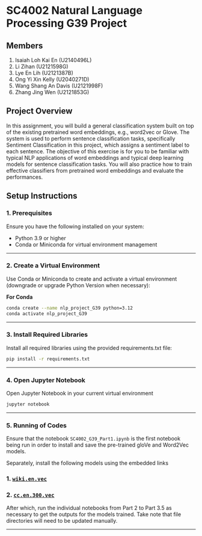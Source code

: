 # SC4002 Natural Language Processing G39 Project

## **Members**
1. Isaiah Loh Kai En (U2140496L)
2. Li Zihan (U2121598G)
3. Lye En Lih (U2121387B)
4. Ong Yi Xin Kelly (U2040271D)
5. Wang Shang An Davis (U2121998F)
6. Zhang Jing Wen (U2121853G)

## **Project Overview**
In this assignment, you will build a general classification system built on top of the existing pretrained
word embeddings, e.g., word2vec or Glove. The system is used to perform sentence classification
tasks, specifically Sentiment Classification in this project, which assigns a sentiment label to
each sentence. The objective of this exercise is for you to be familiar with typical NLP applications
of word embeddings and typical deep learning models for sentence classification tasks. You will
also practice how to train effective classifiers from pretrained word embeddings and evaluate the
performances.


## **Setup Instructions**

### **1. Prerequisites**
Ensure you have the following installed on your system:
- Python 3.9 or higher
- Conda or Miniconda for virtual environment management

--- 

### **2. Create a Virtual Environment**
Use Conda or Miniconda to create and activate a virtual environment (downgrade or upgrade Python Version when necessary):

**For Conda**
```bash
conda create --name nlp_project_G39 python=3.12
conda activate nlp_project_G39
```
---

### **3. Install Required Libraries**
Install all required libraries using the provided requirements.txt file:
```bash
pip install -r requirements.txt
```
---
### **4. Open Jupyter Notebook**
Open Jupyter Notebook in your current virtual environment
```bash
jupyter notebook
```
---
### **5. Running of Codes**
Ensure that the notebook ```SC4002_G39_Part1.ipynb``` is the first notebook being run in order to install and save the pre-trained gloVe and Word2Vec models.

Separately, install the following models using the embedded links
### 1. [```wiki.en.vec```](https://dl.fbaipublicfiles.com/fasttext/vectors-wiki/wiki.en.vec)
### 2. [```cc.en.300.vec```](https://dl.fbaipublicfiles.com/fasttext/vectors-crawl/cc.en.300.vec.gz)

After which, run the individual notebooks from Part 2 to Part 3.5 as necessary to get the outputs for the models trained. Take note that file directories will need to be updated manually.

---
